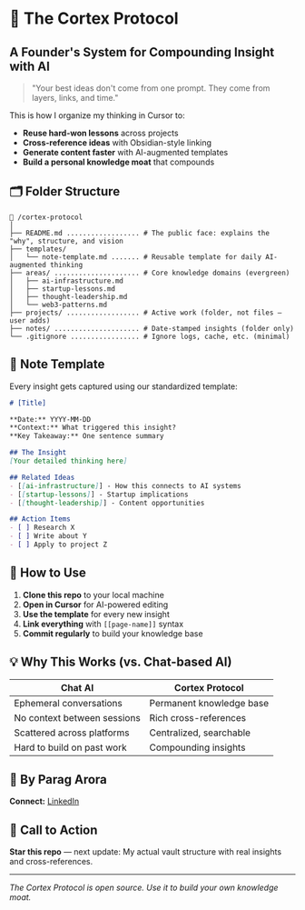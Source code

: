 # 🧠 The Cortex Protocol
## A Founder's System for Compounding Insight with AI

> "Your best ideas don't come from one prompt. They come from layers, links, and time."

This is how I organize my thinking in Cursor to:
- **Reuse hard-won lessons** across projects
- **Cross-reference ideas** with Obsidian-style linking
- **Generate content faster** with AI-augmented templates
- **Build a personal knowledge moat** that compounds

## 🗂️ Folder Structure

```
📁 /cortex-protocol
│
├── README.md .................. # The public face: explains the "why", structure, and vision
├── templates/
│   └── note-template.md ....... # Reusable template for daily AI-augmented thinking
├── areas/ ..................... # Core knowledge domains (evergreen)
│   ├── ai-infrastructure.md
│   ├── startup-lessons.md
│   ├── thought-leadership.md
│   └── web3-patterns.md
├── projects/ .................. # Active work (folder, not files — user adds)
├── notes/ ..................... # Date-stamped insights (folder only)
└── .gitignore ................. # Ignore logs, cache, etc. (minimal)
```

## 📝 Note Template

Every insight gets captured using our standardized template:

```markdown
# [Title]

**Date:** YYYY-MM-DD  
**Context:** What triggered this insight?  
**Key Takeaway:** One sentence summary  

## The Insight
[Your detailed thinking here]

## Related Ideas
- [[ai-infrastructure]] - How this connects to AI systems
- [[startup-lessons]] - Startup implications
- [[thought-leadership]] - Content opportunities

## Action Items
- [ ] Research X
- [ ] Write about Y
- [ ] Apply to project Z
```

## 🔗 How to Use

1. **Clone this repo** to your local machine
2. **Open in Cursor** for AI-powered editing
3. **Use the template** for every new insight
4. **Link everything** with `[[page-name]]` syntax
5. **Commit regularly** to build your knowledge base

## 💡 Why This Works (vs. Chat-based AI)

| Chat AI | Cortex Protocol |
|---------|-----------------|
| Ephemeral conversations | Permanent knowledge base |
| No context between sessions | Rich cross-references |
| Scattered across platforms | Centralized, searchable |
| Hard to build on past work | Compounding insights |

## 🚀 By Parag Arora


**Connect:** [LinkedIn](https://linkedin.com/in/paragarora) 

## 🌟 Call to Action

**Star this repo** — next update: My actual vault structure with real insights and cross-references.

---

*The Cortex Protocol is open source. Use it to build your own knowledge moat.* 